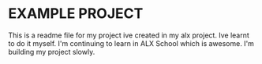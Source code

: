 #  EXAMPLE PROJECT
  This is a readme file for my project ive created in my alx project. Ive learnt to do it myself.
  I'm continuing to learn in ALX School which is awesome. I'm building my project slowly.
  
